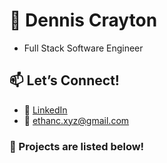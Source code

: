# 🚀 Dennis Crayton 
- Full Stack Software Engineer

## 📫 Let’s Connect!
- 💼 [LinkedIn](https://linkedin.com/in/ethan-crayton-9693a12bb)  
- 📧 ethanc.xyz@gmail.com

### 🌟 Projects are listed below!
